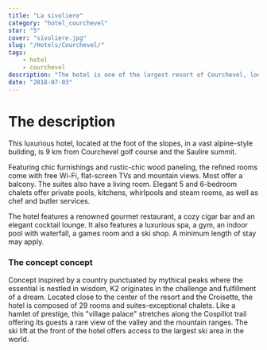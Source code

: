 ```yaml
---
title: "La sivoliere"
category: "hotel_courchevel"
star: "5"
cover: "sivoliere.jpg"
slug: "/Hotels/Courchevel/"
tags:
    - hotel
    - courchevel
description: "The hotel is one of the largest resort of Courchevel, located at the foot of the slopes, it is composed of several private cottages. "
date: "2018-07-03"
--- 
```

 
# The description
This luxurious hotel, located at the foot of the slopes, in a vast alpine-style building, is 9 km from Courchevel golf course and the Saulire summit.

Featuring chic furnishings and rustic-chic wood paneling, the refined rooms come with free Wi-Fi, flat-screen TVs and mountain views. Most offer a balcony. The suites also have a living room. Elegant 5 and 6-bedroom chalets offer private pools, kitchens, whirlpools and steam rooms, as well as chef and butler services.

The hotel features a renowned gourmet restaurant, a cozy cigar bar and an elegant cocktail lounge. It also features a luxurious spa, a gym, an indoor pool with waterfall, a games room and a ski shop. A minimum length of stay may apply.


### The concept concept
Concept inspired by a country punctuated by mythical peaks where the essential is nestled in wisdom, K2 originates in the challenge and fulfillment of a dream. Located close to the center of the resort and the Croisette, the hotel is composed of 29 rooms and suites-exceptional chalets. Like a hamlet of prestige, this "village palace" stretches along the Cospillot trail offering its guests a rare view of the valley and the mountain ranges. The ski lift at the front of the hotel offers access to the largest ski area in the world.
